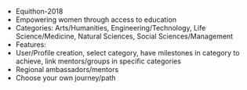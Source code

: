 - Equithon-2018
- Empowering women through access to education
- Categories: Arts/Humanities, Engineering/Technology, Life Science/Medicine, Natural Sciences, Social Sciences/Management
- Features: 
- User/Profile creation, select category, have milestones in category to achieve, link mentors/groups in specific categories
- Regional ambassadors/mentors
- Choose your own journey/path
